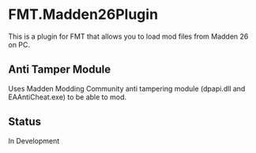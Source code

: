 # FMT.Madden26Plugin

This is a plugin for FMT that allows you to load mod files from Madden 26 on PC.

## Anti Tamper Module
Uses Madden Modding Community anti tampering module (dpapi.dll and EAAntiCheat.exe) to be able to mod. 

## Status
In Development